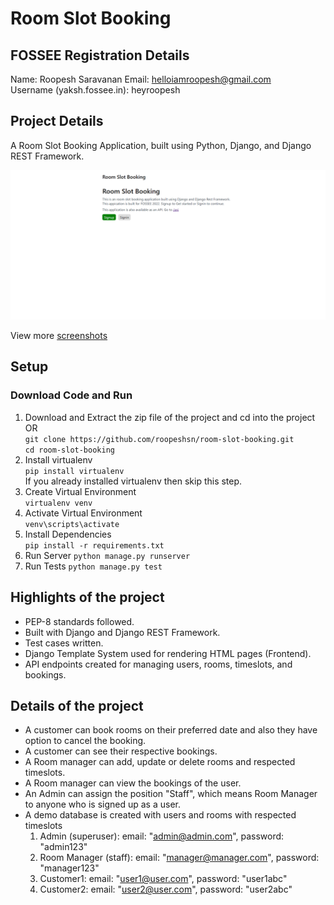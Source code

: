# Room Slot Booking

## FOSSEE Registration Details

Name: Roopesh Saravanan
Email: helloiamroopesh@gmail.com  
Username (yaksh.fossee.in): heyroopesh

## Project Details

A Room Slot Booking Application, built using Python, Django, and Django REST Framework.

![HomePage Image](/static/screenshots/customer/1-HomePage.png)

View more [screenshots](/static/screenshots/)

## Setup

### Download Code and Run

1. Download and Extract the zip file of the project and cd into the project  
   OR  
   `git clone https://github.com/roopeshsn/room-slot-booking.git`  
   `cd room-slot-booking`
2. Install virtualenv  
   `pip install virtualenv`  
   If you already installed virtualenv then skip this step.
3. Create Virtual Environment  
   `virtualenv venv`
4. Activate Virtual Environment  
   `venv\scripts\activate`
5. Install Dependencies  
   `pip install -r requirements.txt`
6. Run Server
   `python manage.py runserver`
7. Run Tests
   `python manage.py test`

## Highlights of the project

- PEP-8 standards followed.
- Built with Django and Django REST Framework.
- Test cases written.
- Django Template System used for rendering HTML pages (Frontend).
- API endpoints created for managing users, rooms, timeslots, and bookings.

## Details of the project

- A customer can book rooms on their preferred date and also they have option to cancel the booking.
- A customer can see their respective bookings.
- A Room manager can add, update or delete rooms and respected timeslots.
- A Room manager can view the bookings of the user.
- An Admin can assign the position "Staff", which means Room Manager to anyone who is signed up as a user.
- A demo database is created with users and rooms with respected timeslots
  1. Admin (superuser): email: "admin@admin.com", password: "admin123"
  2. Room Manager (staff): email: "manager@manager.com", password: "manager123"
  3. Customer1: email: "user1@user.com", password: "user1abc"
  4. Customer2: email: "user2@user.com", password: "user2abc"
